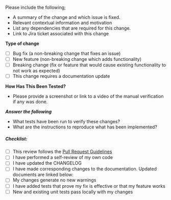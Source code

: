 Please include the following;

- A summary of the change and which issue is fixed.
- Relevant contextual information and motivation
- List any dependencies that are required for this change.
- Link to Jira ticket associated with this change

**Type of change**

- [ ] Bug fix (a non-breaking change that fixes an issue)
- [ ] New feature (non-breaking change which adds functionality)
- [ ] Breaking change (fix or feature that would cause existing functionality to not work as
  expected)
- [ ] This change requires a documentation update

**How Has This Been Tested?**

- Please provide a screenshot or link to a video of the manual verification if any was done.

***Answer the following***

- What tests have been run to verify these changes?
- What are the instructions to reproduce what has been implemented?

##### Checklist:

- [ ] This review follows the [Pull Request Guidelines](
  https://jia-co.atlassian.net/wiki/spaces/ENGINEERIN/pages/196707/Coding+standards#Pull-Request-Guidelines)
- [ ] I have performed a self-review of my own code
- [ ] I have updated the CHANGELOG
- [ ] I have made corresponding changes to the documentation. Updated documents are linked below:
- [ ] My changes generate no new warnings
- [ ] I have added tests that prove my fix is effective or that my feature works
- [ ] New and existing unit tests pass locally with my changes

